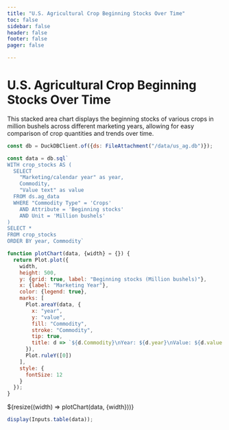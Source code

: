 ```yaml
---
title: "U.S. Agricultural Crop Beginning Stocks Over Time"
toc: false
sidebar: false
header: false
footer: false
pager: false

---
```


# U.S. Agricultural Crop Beginning Stocks Over Time

This stacked area chart displays the beginning stocks of various crops in million bushels across different marketing years, allowing for easy comparison of crop quantities and trends over time.


```js
const db = DuckDBClient.of({ds: FileAttachment("/data/us_ag.db")});
```

```js
const data = db.sql`
WITH crop_stocks AS (
  SELECT 
    "Marketing/calendar year" as year,
    Commodity,
    "Value text" as value
  FROM ds.ag_data
  WHERE "Commodity Type" = 'Crops'
    AND Attribute = 'Beginning stocks'
    AND Unit = 'Million bushels'
)
SELECT *
FROM crop_stocks
ORDER BY year, Commodity`
```


```js
function plotChart(data, {width} = {}) {
  return Plot.plot({
    width,
    height: 500,
    y: {grid: true, label: "Beginning stocks (Million bushels)"},
    x: {label: "Marketing Year"},
    color: {legend: true},
    marks: [
      Plot.areaY(data, {
        x: "year",
        y: "value",
        fill: "Commodity",
        stroke: "Commodity",
        tip: true,
        title: d => `${d.Commodity}\nYear: ${d.year}\nValue: ${d.value.toFixed(2)} Million bushels`
      }),
      Plot.ruleY([0])
    ],
    style: {
      fontSize: 12
    }
  });
}
```


<div class="grid grid-cols-1">
    <div class="card">
        ${resize((width) => plotChart(data, {width}))}
    </div>
</div>

```js
display(Inputs.table(data));
```